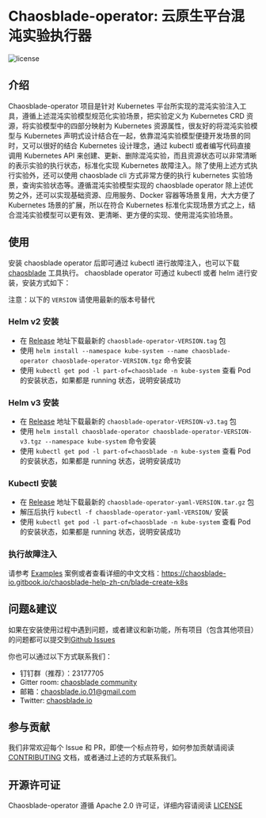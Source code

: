 # Chaosblade-operator: 云原生平台混沌实验执行器
![license](https://img.shields.io/github/license/chaosblade-io/chaosblade.svg)

## 介绍
Chaosblade-operator 项目是针对 Kubernetes 平台所实现的混沌实验注入工具，遵循上述混沌实验模型规范化实验场景，把实验定义为 Kubernetes CRD 资源，将实验模型中的四部分映射为 Kubernetes 资源属性，很友好的将混沌实验模型与 Kubernetes 声明式设计结合在一起，依靠混沌实验模型便捷开发场景的同时，又可以很好的结合 Kubernetes 设计理念，通过 kubectl 或者编写代码直接调用 Kubernetes API 来创建、更新、删除混沌实验，而且资源状态可以非常清晰的表示实验的执行状态，标准化实现 Kubernetes 故障注入。除了使用上述方式执行实验外，还可以使用 chaosblade cli 方式非常方便的执行 kubernetes 实验场景，查询实验状态等。遵循混沌实验模型实现的 chaosblade operator 除上述优势之外，还可以实现基础资源、应用服务、Docker 容器等场景复用，大大方便了 Kubernetes 场景的扩展，所以在符合 Kubernetes 标准化实现场景方式之上，结合混沌实验模型可以更有效、更清晰、更方便的实现、使用混沌实验场景。

## 使用
安装 chaosblade operator 后即可通过 kubectl 进行故障注入，也可以下载 [chaosblade](https://github.com/chaosblade-io/chaosblade/releases) 工具执行。
chaosblade operator 可通过 kubectl 或者 helm 进行安装，安装方式如下：

注意：以下的 `VERSION` 请使用最新的版本号替代
### Helm v2 安装
* 在 [Release](https://github.com/chaosblade-io/chaosblade-operator/releases) 地址下载最新的 `chaosblade-operator-VERSION.tag` 包
* 使用 `helm install --namespace kube-system --name chaosblade-operator chaosblade-operator-VERSION.tgz` 命令安装
* 使用 `kubectl get pod -l part-of=chaosblade -n kube-system` 查看 Pod 的安装状态，如果都是 running 状态，说明安装成功

### Helm v3 安装
* 在 [Release](https://github.com/chaosblade-io/chaosblade-operator/releases) 地址下载最新的 `chaosblade-operator-VERSION-v3.tag` 包
* 使用 `helm install chaosblade-operator chaosblade-operator-VERSION-v3.tgz --namespace kube-system` 命令安装
* 使用 `kubectl get pod -l part-of=chaosblade -n kube-system` 查看 Pod 的安装状态，如果都是 running 状态，说明安装成功

### Kubectl 安装
* 在 [Release](https://github.com/chaosblade-io/chaosblade-operator/releases) 地址下载最新的 `chaosblade-operator-yaml-VERSION.tar.gz` 包
* 解压后执行 `kubectl -f chaosblade-operator-yaml-VERSION/` 安装
* 使用 `kubectl get pod -l part-of=chaosblade -n kube-system` 查看 Pod 的安装状态，如果都是 running 状态，说明安装成功

### 执行故障注入
请参考 [Examples](https://github.com/chaosblade-io/chaosblade-operator/tree/master/examples) 案例或者查看详细的中文文档：https://chaosblade-io.gitbook.io/chaosblade-help-zh-cn/blade-create-k8s

## 问题&建议
如果在安装使用过程中遇到问题，或者建议和新功能，所有项目（包含其他项目）的问题都可以提交到[Github Issues](https://github.com/chaosblade-io/chaosblade/issues) 

你也可以通过以下方式联系我们：
* 钉钉群（推荐）：23177705
* Gitter room: [chaosblade community](https://gitter.im/chaosblade-io/community)
* 邮箱：chaosblade.io.01@gmail.com
* Twitter: [chaosblade.io](https://twitter.com/ChaosbladeI)

## 参与贡献
我们非常欢迎每个 Issue 和 PR，即使一个标点符号，如何参加贡献请阅读 [CONTRIBUTING](CONTRIBUTING.md) 文档，或者通过上述的方式联系我们。

## 开源许可证
Chaosblade-operator 遵循 Apache 2.0 许可证，详细内容请阅读 [LICENSE](LICENSE)
